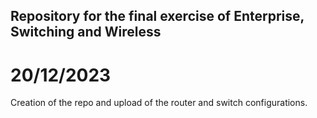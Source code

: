 ## Repository for the final exercise of Enterprise, Switching and Wireless
# 20/12/2023
Creation of the repo and upload of the router and switch configurations.
